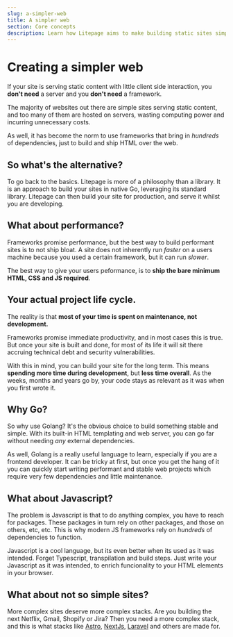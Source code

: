 ```yaml
---
slug: a-simpler-web
title: A simpler web
section: Core concepts
description: Learn how Litepage aims to make building static sites simpler
---
```


# Creating a simpler web

If your site is serving static content with little client side interaction, you **don't need** a server and you **don't need** a framework.

The majority of websites out there are simple sites serving static content, and too many of them are hosted on servers, wasting computing power and incurring unnecessary costs.

As well, it has become the norm to use frameworks that bring in _hundreds_ of dependencies, just to build and ship HTML over the web.

## So what's the alternative?

To go back to the basics. Litepage is more of a philosophy than a library. It is an approach to build your sites in native Go, leveraging its standard library. Litepage can then build your site for production, and serve it whilst you are developing.

## What about performance?

Frameworks promise performance, but the best way to build performant sites is to not ship bloat. A site does not inherently run _faster_ on a users machine because you used a certain framework, but it can run _slower_.

The best way to give your users peformance, is to **ship the bare minimum HTML, CSS and JS required**.

## Your actual project life cycle.

The reality is that **most of your time is spent on maintenance, not development.**

Frameworks promise immediate productivity, and in most cases this is true. But once your site is built and done, for most of its life it will sit there accruing technical debt and security vulnerabilities.

With this in mind, you can build your site for the long term. This means **spending more time during development**, but **less time overall**. As the weeks, months and years go by, your code stays as relevant as it was when you first wrote it.

## Why Go?

So why use Golang? It's the obvious choice to build something stable and simple. With its built-in HTML templating and web server, you can go far without needing _any_ external dependencies.

As well, Golang is a really useful language to learn, especially if you are a frontend developer. It can be tricky at first, but once you get the hang of it you can quickly start writing performant and stable web projects which require very few dependencies and little maintenance.

## What about Javascript?

The problem is Javascript is that to do anything complex, you have to reach for packages. These packages in turn rely on other packages, and those on others, etc, etc. This is why modern JS frameworks rely on _hundreds_ of dependencies to function.

Javascript is a cool language, but its even better when its used as it was intended. Forget Typescript, transpilation and build steps. Just write your Javascript as it was intended, to enrich funcionality to your HTML elements in your browser.

## What about not so simple sites?

More complex sites deserve more complex stacks. Are you building the next Netflix, Gmail, Shopify or Jira? Then you need a more complex stack, and this is what stacks like [Astro](https://astro.build/), [NextJs](https://nextjs.org/), [Laravel](https://www.jetbrains.com/phpstorm/laravel/) and others are made for.
